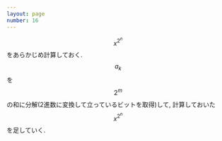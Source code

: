 ```yaml
---
layout: page
number: 16
---
```

$$x^{2^n}$$ をあらかじめ計算しておく. $$a_k$$ を $$2^m$$ の和に分解(2進数に変換して立っているビットを取得)して, 計算しておいた $$x^{2^n}$$ を足していく.
